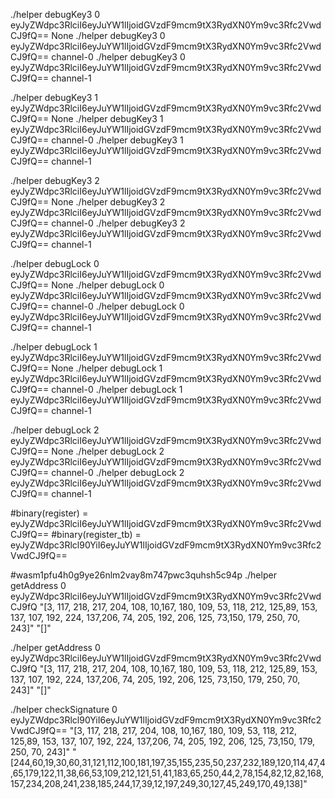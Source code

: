 
./helper debugKey3 0 eyJyZWdpc3RlciI6eyJuYW1lIjoidGVzdF9mcm9tX3RydXN0Ym9vc3Rfc2VwdCJ9fQ== None
./helper debugKey3 0 eyJyZWdpc3RlciI6eyJuYW1lIjoidGVzdF9mcm9tX3RydXN0Ym9vc3Rfc2VwdCJ9fQ== channel-0
./helper debugKey3 0 eyJyZWdpc3RlciI6eyJuYW1lIjoidGVzdF9mcm9tX3RydXN0Ym9vc3Rfc2VwdCJ9fQ== channel-1

./helper debugKey3 1 eyJyZWdpc3RlciI6eyJuYW1lIjoidGVzdF9mcm9tX3RydXN0Ym9vc3Rfc2VwdCJ9fQ== None
./helper debugKey3 1 eyJyZWdpc3RlciI6eyJuYW1lIjoidGVzdF9mcm9tX3RydXN0Ym9vc3Rfc2VwdCJ9fQ== channel-0
./helper debugKey3 1 eyJyZWdpc3RlciI6eyJuYW1lIjoidGVzdF9mcm9tX3RydXN0Ym9vc3Rfc2VwdCJ9fQ== channel-1

./helper debugKey3 2 eyJyZWdpc3RlciI6eyJuYW1lIjoidGVzdF9mcm9tX3RydXN0Ym9vc3Rfc2VwdCJ9fQ== None
./helper debugKey3 2 eyJyZWdpc3RlciI6eyJuYW1lIjoidGVzdF9mcm9tX3RydXN0Ym9vc3Rfc2VwdCJ9fQ== channel-0
./helper debugKey3 2 eyJyZWdpc3RlciI6eyJuYW1lIjoidGVzdF9mcm9tX3RydXN0Ym9vc3Rfc2VwdCJ9fQ== channel-1



./helper debugLock 0 eyJyZWdpc3RlciI6eyJuYW1lIjoidGVzdF9mcm9tX3RydXN0Ym9vc3Rfc2VwdCJ9fQ== None
./helper debugLock 0 eyJyZWdpc3RlciI6eyJuYW1lIjoidGVzdF9mcm9tX3RydXN0Ym9vc3Rfc2VwdCJ9fQ== channel-0
./helper debugLock 0 eyJyZWdpc3RlciI6eyJuYW1lIjoidGVzdF9mcm9tX3RydXN0Ym9vc3Rfc2VwdCJ9fQ== channel-1

./helper debugLock 1 eyJyZWdpc3RlciI6eyJuYW1lIjoidGVzdF9mcm9tX3RydXN0Ym9vc3Rfc2VwdCJ9fQ== None
./helper debugLock 1 eyJyZWdpc3RlciI6eyJuYW1lIjoidGVzdF9mcm9tX3RydXN0Ym9vc3Rfc2VwdCJ9fQ== channel-0
./helper debugLock 1 eyJyZWdpc3RlciI6eyJuYW1lIjoidGVzdF9mcm9tX3RydXN0Ym9vc3Rfc2VwdCJ9fQ== channel-1

./helper debugLock 2 eyJyZWdpc3RlciI6eyJuYW1lIjoidGVzdF9mcm9tX3RydXN0Ym9vc3Rfc2VwdCJ9fQ== None
./helper debugLock 2 eyJyZWdpc3RlciI6eyJuYW1lIjoidGVzdF9mcm9tX3RydXN0Ym9vc3Rfc2VwdCJ9fQ== channel-0
./helper debugLock 2 eyJyZWdpc3RlciI6eyJuYW1lIjoidGVzdF9mcm9tX3RydXN0Ym9vc3Rfc2VwdCJ9fQ== channel-1



#binary(register) = eyJyZWdpc3RlciI6eyJuYW1lIjoidGVzdF9mcm9tX3RydXN0Ym9vc3Rfc2VwdCJ9fQ==
#binary(register_tb) = eyJyZWdpc3Rlcl90YiI6eyJuYW1lIjoidGVzdF9mcm9tX3RydXN0Ym9vc3Rfc2VwdCJ9fQ==


#wasm1pfu4h0g9ye26nlm2vay8m747pwc3quhsh5c94p
./helper getAddress 0 eyJyZWdpc3RlciI6eyJuYW1lIjoidGVzdF9mcm9tX3RydXN0Ym9vc3Rfc2VwdCJ9fQ "[3, 117, 218, 217, 204, 108,  10,167, 180, 109,  53, 118, 212, 125,89, 153, 137, 107, 192, 224, 137,206,  74, 205, 192, 206, 125,  73,150, 179, 250,  70, 243]" "[]"

./helper getAddress 0 eyJyZWdpc3RlciI6eyJuYW1lIjoidGVzdF9mcm9tX3RydXN0Ym9vc3Rfc2VwdCJ9fQ "[3, 117, 218, 217, 204, 108,  10,167, 180, 109,  53, 118, 212, 125,89, 153, 137, 107, 192, 224, 137,206,  74, 205, 192, 206, 125,  73,150, 179, 250,  70, 243]" "[]"

./helper checkSignature 0 eyJyZWdpc3Rlcl90YiI6eyJuYW1lIjoidGVzdF9mcm9tX3RydXN0Ym9vc3Rfc2VwdCJ9fQ== "[3, 117, 218, 217, 204, 108,  10,167, 180, 109,  53, 118, 212, 125,89, 153, 137, 107, 192, 224, 137,206,  74, 205, 192, 206, 125,  73,150, 179, 250,  70, 243]" "[244,60,19,30,60,31,121,112,100,181,197,35,155,235,50,237,232,189,120,114,47,4,65,179,122,11,38,66,53,109,212,121,51,41,183,65,250,44,2,78,154,82,12,82,168,157,234,208,241,238,185,244,17,39,12,197,249,30,127,45,249,170,49,138]"
